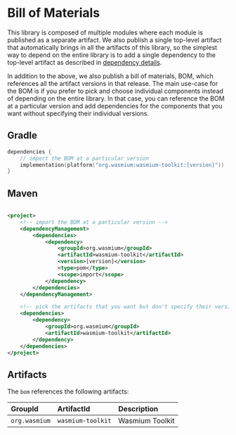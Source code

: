 # Bill of Materials

This library is composed of multiple modules where each module is published as a separate artifact. We also publish a
single top-level artifact that automatically brings in all the artifacts of this library, so the simplest way to depend
on the entire library is to add a single dependency to the top-level artifact as described in
[dependency details](../../README.md#dependency).

In addition to the above, we also publish a bill of materials, BOM, which references all the artifact versions in that
release. The main use-case for the BOM is if you prefer to pick and choose individual components instead of
depending on the entire library. In that case, you can reference the BOM at a particular version and add dependencies
for the components that you want without specifying their individual versions.

## Gradle

```kotlin
dependencies {
    // import the BOM at a particular version
    implementation(platform("org.wasmium:wasmium-toolkit:[version]"))
}
```

## Maven

```xml

<project>
    <!-- import the BOM at a particular version -->
    <dependencyManagement>
        <dependencies>
            <dependency>
                <groupId>org.wasmium</groupId>
                <artifactId>wasmium-toolkit</artifactId>
                <version>[version]</version>
                <type>pom</type>
                <scope>import</scope>
            </dependency>
        </dependencies>
    </dependencyManagement>

    <!-- pick the artifacts that you want but don't specify their versions as that's controlled by the BOM -->
    <dependencies>
        <dependency>
            <groupId>org.wasmium</groupId>
            <artifactId>wasmium-toolkit</artifactId>
        </dependency>
    </dependencies>
</project>
```

## Artifacts

The `bom` references the following artifacts:

| GroupId           | ArtifactId        | Description     |
|:------------------|:------------------|:----------------|
| `org.wasmium`     | `wasmium-toolkit` | Wasmium Toolkit |

